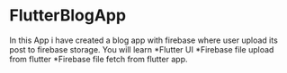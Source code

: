 # FlutterBlogApp

In this App i have created a blog app with firebase where user upload its post to firebase storage.
You will learn
*Flutter UI
*Firebase file upload from flutter
*Firebase file fetch from flutter app.
